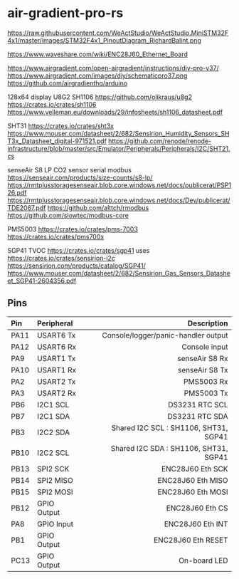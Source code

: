 # air-gradient-pro-rs

https://raw.githubusercontent.com/WeActStudio/WeActStudio.MiniSTM32F4x1/master/images/STM32F4x1_PinoutDiagram_RichardBalint.png

https://www.waveshare.com/wiki/ENC28J60_Ethernet_Board

https://www.airgradient.com/open-airgradient/instructions/diy-pro-v37/
https://www.airgradient.com/images/diy/schematicpro37.png
https://github.com/airgradienthq/arduino

128x64 display U8G2 SH1106
https://github.com/olikraus/u8g2
https://crates.io/crates/sh1106
https://www.velleman.eu/downloads/29/infosheets/sh1106_datasheet.pdf

SHT31
https://crates.io/crates/sht3x
https://www.mouser.com/datasheet/2/682/Sensirion_Humidity_Sensors_SHT3x_Datasheet_digital-971521.pdf
https://github.com/renode/renode-infrastructure/blob/master/src/Emulator/Peripherals/Peripherals/I2C/SHT21.cs

senseAir S8 LP
CO2 sensor
serial modbus
https://senseair.com/products/size-counts/s8-lp/
https://rmtplusstoragesenseair.blob.core.windows.net/docs/publicerat/PSP126.pdf
https://rmtplusstoragesenseair.blob.core.windows.net/docs/Dev/publicerat/TDE2067.pdf
https://github.com/alttch/rmodbus
https://github.com/slowtec/modbus-core

PMS5003
https://crates.io/crates/pms-7003
https://crates.io/crates/pms700x

SGP41 TVOC
https://crates.io/crates/sgp41
uses https://crates.io/crates/sensirion-i2c
https://sensirion.com/products/catalog/SGP41/
https://www.mouser.com/datasheet/2/682/Sensirion_Gas_Sensors_Datasheet_SGP41-2604356.pdf

## Pins

| Pin   | Peripheral    | Description |
| :---  |    :---       |        ---: |
| PA11  | USART6 Tx     | Console/logger/panic-handler output |
| PA12  | USART6 Rx     | Console input |
| PA9   | USART1 Tx     | senseAir S8 Rx |
| PA10  | USART1 Rx     | senseAir S8 Tx |
| PA2   | USART2 Tx     | PMS5003 Rx |
| PA3   | USART2 Rx     | PMS5003 Tx |
| PB6   | I2C1 SCL      | DS3231 RTC SCL |
| PB7   | I2C1 SDA      | DS3231 RTC SDA |
| PB3   | I2C2 SDA      | Shared I2C SCL : SH1106, SHT31, SGP41 |
| PB10  | I2C2 SCL      | Shared I2C SDA : SH1106, SHT31, SGP41 |
| PB13  | SPI2 SCK      | ENC28J60 Eth SCK |
| PB14  | SPI2 MISO     | ENC28J60 Eth MISO |
| PB15  | SPI2 MOSI     | ENC28J60 Eth MOSI |
| PB12  | GPIO Output   | ENC28J60 Eth CS |
| PA8   | GPIO Input    | ENC28J60 Eth INT |
| PB1   | GPIO Output   | ENC28J60 Eth RESET |
| PC13  | GPIO Output   | On-board LED |
